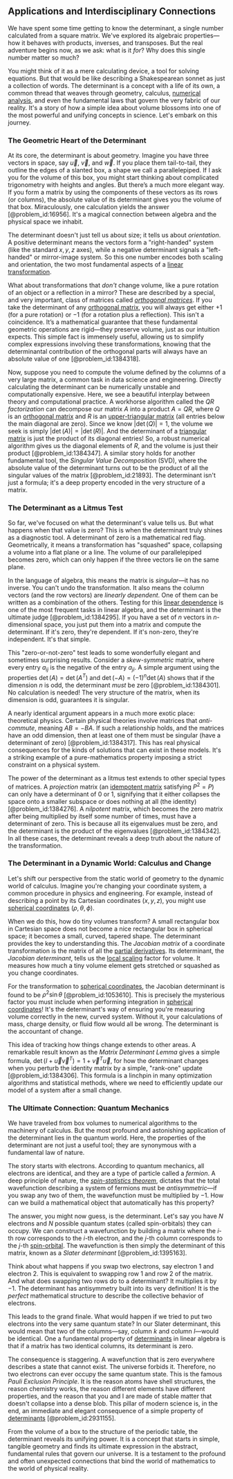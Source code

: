 ## Applications and Interdisciplinary Connections

We have spent some time getting to know the determinant, a single number calculated from a square matrix. We've explored its algebraic properties—how it behaves with products, inverses, and transposes. But the real adventure begins now, as we ask: what is it *for*? Why does this single number matter so much?

You might think of it as a mere calculating device, a tool for solving equations. But that would be like describing a Shakespearean sonnet as just a collection of words. The determinant is a concept with a life of its own, a common thread that weaves through geometry, calculus, [numerical analysis](@article_id:142143), and even the fundamental laws that govern the very fabric of our reality. It's a story of how a simple idea about volume blossoms into one of the most powerful and unifying concepts in science. Let's embark on this journey.

### The Geometric Heart of the Determinant

At its core, the determinant is about geometry. Imagine you have three vectors in space, say $\vec{u}$, $\vec{v}$, and $\vec{w}$. If you place them tail-to-tail, they outline the edges of a slanted box, a shape we call a parallelepiped. If I ask you for the volume of this box, you might start thinking about complicated trigonometry with heights and angles. But there’s a much more elegant way. If you form a matrix by using the components of these vectors as its rows (or columns), the absolute value of its determinant gives you the volume of that box. Miraculously, one calculation yields the answer [@problem_id:16956]. It's a magical connection between algebra and the physical space we inhabit.

The determinant doesn't just tell us about size; it tells us about *orientation*. A positive determinant means the vectors form a "right-handed" system (like the standard $x,y,z$ axes), while a negative determinant signals a "left-handed" or mirror-image system. So this one number encodes both scaling and orientation, the two most fundamental aspects of a [linear transformation](@article_id:142586).

What about transformations that *don't* change volume, like a pure rotation of an object or a reflection in a mirror? These are described by a special, and very important, class of matrices called *[orthogonal matrices](@article_id:152592)*. If you take the determinant of any [orthogonal matrix](@article_id:137395), you will always get either $+1$ (for a pure rotation) or $-1$ (for a rotation plus a reflection). This isn't a coincidence. It’s a mathematical guarantee that these fundamental geometric operations are rigid—they preserve volume, just as our intuition expects. This simple fact is immensely useful, allowing us to simplify complex expressions involving these transformations, knowing that the determinantal contribution of the orthogonal parts will always have an absolute value of one [@problem_id:1384318].

Now, suppose you need to compute the volume defined by the columns of a very large matrix, a common task in data science and engineering. Directly calculating the determinant can be numerically unstable and computationally expensive. Here, we see a beautiful interplay between theory and computational practice. A workhorse algorithm called the *QR factorization* can decompose our matrix $A$ into a product $A = QR$, where $Q$ is an [orthogonal matrix](@article_id:137395) and $R$ is an [upper-triangular matrix](@article_id:150437) (all entries below the main diagonal are zero). Since we know $|\det(Q)|=1$, the volume we seek is simply $|\det(A)| = |\det(R)|$. And the determinant of a [triangular matrix](@article_id:635784) is just the product of its diagonal entries! So, a robust numerical algorithm gives us the diagonal elements of $R$, and the volume is just their product [@problem_id:1384347]. A similar story holds for another fundamental tool, the *Singular Value Decomposition* (SVD), where the absolute value of the determinant turns out to be the product of all the singular values of the matrix [@problem_id:21893]. The determinant isn't just a formula; it's a deep property encoded in the very structure of a matrix.

### The Determinant as a Litmus Test

So far, we've focused on what the determinant's value tells us. But what happens when that value is zero? This is when the determinant truly shines as a diagnostic tool. A determinant of zero is a mathematical red flag. Geometrically, it means a transformation has "squashed" space, collapsing a volume into a flat plane or a line. The volume of our parallelepiped becomes zero, which can only happen if the three vectors lie on the same plane.

In the language of algebra, this means the matrix is *singular*—it has no inverse. You can't undo the transformation. It also means the column vectors (and the row vectors) are *linearly dependent*. One of them can be written as a combination of the others. Testing for this [linear dependence](@article_id:149144) is one of the most frequent tasks in linear algebra, and the determinant is the ultimate judge [@problem_id:1384295]. If you have a set of $n$ vectors in $n$-dimensional space, you just put them into a matrix and compute the determinant. If it's zero, they're dependent. If it's non-zero, they're independent. It's that simple.

This "zero-or-not-zero" test leads to some wonderfully elegant and sometimes surprising results. Consider a *skew-symmetric* matrix, where every entry $a_{ij}$ is the negative of the entry $a_{ji}$. A simple argument using the properties $\det(A) = \det(A^T)$ and $\det(-A) = (-1)^n \det(A)$ shows that if the dimension $n$ is odd, the determinant *must* be zero [@problem_id:1384301]. No calculation is needed! The very structure of the matrix, when its dimension is odd, guarantees it is singular.

A nearly identical argument appears in a much more exotic place: theoretical physics. Certain physical theories involve matrices that *anti-commute*, meaning $AB = -BA$. If such a relationship holds, and the matrices have an odd dimension, then at least one of them must be singular (have a determinant of zero) [@problem_id:1384317]. This has real physical consequences for the kinds of solutions that can exist in these models. It's a striking example of a pure-mathematics property imposing a strict constraint on a physical system.

The power of the determinant as a litmus test extends to other special types of matrices. A *projection* matrix (an [idempotent matrix](@article_id:187778) satisfying $P^2=P$) can only have a determinant of 0 or 1, signifying that it either collapses the space onto a smaller subspace or does nothing at all (the identity) [@problem_id:1384276]. A *nilpotent* matrix, which becomes the zero matrix after being multiplied by itself some number of times, must have a determinant of zero. This is because all its eigenvalues must be zero, and the determinant is the product of the eigenvalues [@problem_id:1384342]. In all these cases, the determinant reveals a deep truth about the nature of the transformation.

### The Determinant in a Dynamic World: Calculus and Change

Let's shift our perspective from the static world of geometry to the dynamic world of calculus. Imagine you're changing your coordinate system, a common procedure in physics and engineering. For example, instead of describing a point by its Cartesian coordinates $(x,y,z)$, you might use [spherical coordinates](@article_id:145560) $(\rho, \theta, \phi)$.

When we do this, how do tiny volumes transform? A small rectangular box in Cartesian space does not become a nice rectangular box in spherical space; it becomes a small, curved, tapered shape. The determinant provides the key to understanding this. The *Jacobian matrix* of a coordinate transformation is the matrix of all the [partial derivatives](@article_id:145786). Its determinant, the *Jacobian determinant*, tells us the [local scaling](@article_id:178157) factor for volume. It measures how much a tiny volume element gets stretched or squashed as you change coordinates.

For the transformation to [spherical coordinates](@article_id:145560), the Jacobian determinant is found to be $\rho^2 \sin\theta$ [@problem_id:1053610]. This is precisely the mysterious factor you must include when performing integration in [spherical coordinates](@article_id:145560)! It's the determinant's way of ensuring you're measuring volume correctly in the new, curved system. Without it, your calculations of mass, charge density, or fluid flow would all be wrong. The determinant is the accountant of change.

This idea of tracking how things change extends to other areas. A remarkable result known as the *Matrix Determinant Lemma* gives a simple formula, $\det(I + \vec{u}\vec{v}^T) = 1 + \vec{v}^T \vec{u}$, for how the determinant changes when you perturb the identity matrix by a simple, "rank-one" update [@problem_id:1384306]. This formula is a linchpin in many optimization algorithms and statistical methods, where we need to efficiently update our model of a system after a small change.

### The Ultimate Connection: Quantum Mechanics

We have traveled from box volumes to numerical algorithms to the machinery of calculus. But the most profound and astonishing application of the determinant lies in the quantum world. Here, the properties of the determinant are not just a useful tool; they are synonymous with a fundamental law of nature.

The story starts with electrons. According to quantum mechanics, all electrons are identical, and they are a type of particle called a *fermion*. A deep principle of nature, the *[spin-statistics theorem](@article_id:147370)*, dictates that the total wavefunction describing a system of fermions must be *antisymmetric*—if you swap any two of them, the wavefunction must be multiplied by $-1$. How can we build a mathematical object that automatically has this property?

The answer, you might now guess, is the determinant. Let's say you have $N$ electrons and $N$ possible quantum states (called spin-orbitals) they can occupy. We can construct a wavefunction by building a matrix where the $i$-th row corresponds to the $i$-th electron, and the $j$-th column corresponds to the $j$-th [spin-orbital](@article_id:273538). The wavefunction is then simply the determinant of this matrix, known as a *Slater determinant* [@problem_id:1395163].

Think about what happens if you swap two electrons, say electron 1 and electron 2. This is equivalent to swapping row 1 and row 2 of the matrix. And what does swapping two rows do to a determinant? It multiplies it by $-1$. The determinant has antisymmetry built into its very definition! It is the *perfect* mathematical structure to describe the collective behavior of electrons.

This leads to the grand finale. What would happen if we tried to put two electrons into the very same quantum state? In our Slater determinant, this would mean that two of the columns—say, column $k$ and column $l$—would be identical. One a fundamental property of [determinants](@article_id:276099) in linear algebra is that if a matrix has two identical columns, its determinant is zero.

The consequence is staggering. A wavefunction that is zero everywhere describes a state that cannot exist. The universe forbids it. Therefore, no two electrons can ever occupy the same quantum state. This is the famous *Pauli Exclusion Principle*. It is the reason atoms have shell structures, the reason chemistry works, the reason different elements have different properties, and the reason that you and I are made of stable matter that doesn't collapse into a dense blob. This pillar of modern science is, in the end, an immediate and elegant consequence of a simple property of [determinants](@article_id:276099) [@problem_id:2931155].

From the volume of a box to the structure of the periodic table, the determinant reveals its unifying power. It is a concept that starts in simple, tangible geometry and finds its ultimate expression in the abstract, fundamental rules that govern our universe. It is a testament to the profound and often unexpected connections that bind the world of mathematics to the world of physical reality.